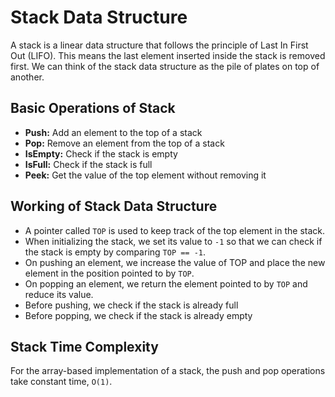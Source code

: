 
# Stack Data Structure

A stack is a linear data structure that follows the principle of Last In First Out (LIFO). This means the last element inserted inside the stack is removed first.
We can think of the stack data structure as the pile of plates on top of another.


## Basic Operations of Stack

- **Push:** Add an element to the top of a stack
- **Pop:** Remove an element from the top of a stack
- **IsEmpty:** Check if the stack is empty
- **IsFull:** Check if the stack is full
- **Peek:** Get the value of the top element without removing it

## Working of Stack Data Structure

- A pointer called `TOP` is used to keep track of the top element in the stack.
- When initializing the stack, we set its value to `-1` so that we can check if the stack is empty by comparing `TOP == -1`.
- On pushing an element, we increase the value of TOP and place the new element in the position pointed to by `TOP`.
- On popping an element, we return the element pointed to by `TOP` and reduce its value.
- Before pushing, we check if the stack is already full
- Before popping, we check if the stack is already empty
## Stack Time Complexity

For the array-based implementation of a stack, the push and pop operations take constant time, `O(1)`.